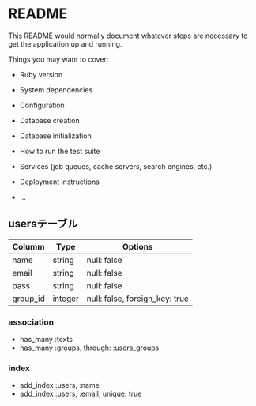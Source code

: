 # README

This README would normally document whatever steps are necessary to get the
application up and running.

Things you may want to cover:

* Ruby version

* System dependencies

* Configuration

* Database creation

* Database initialization

* How to run the test suite

* Services (job queues, cache servers, search engines, etc.)

* Deployment instructions

* ...

## usersテーブル

|Columm|Type|Options|
|------|----|-------|
|name|string|null: false|
|email|string|null: false|
|pass|string|null: false|
|group_id|integer|null: false, foreign_key: true|

### association
- has_many :texts
- has_many :groups, through: :users_groups

### index
- add_index :users, :name
- add_index :users, :email, unique: true
